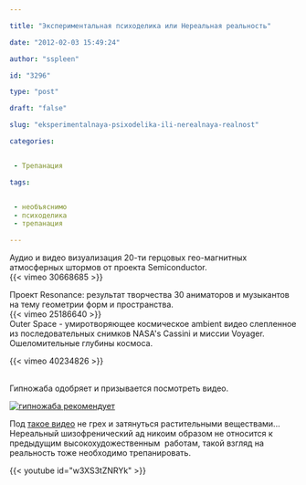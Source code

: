 ```yaml
---

title: "Экспериментальная психоделика или Нереальная реальность"

date: "2012-02-03 15:49:24"

author: "sspleen"

id: "3296"

type: "post"

draft: "false"

slug: "eksperimentalnaya-psixodelika-ili-nerealnaya-realnost"

categories:


 - Трепанация

tags:


 - необъяснимо
 - психоделика
 - трепанация

---
```

Аудио и видео визуализация 20-ти герцовых гео-магнитных атмосферных штормов от проекта Semiconductor.  
{{< vimeo 30668685 >}}  
  
Проект Resonance: результат творчества 30 аниматоров и музыкантов на тему геометрии форм и пространства.  
{{< vimeo 25186640 >}}  
Outer Space - умиротворяющее космическое ambient видео слепленное из последовательных снимков NASA's Cassini и миссии Voyager. Ошеломительные глубины космоса.  
  
{{< vimeo 40234826 >}}  
   
  
Гипножаба одобряет и призывается посмотреть видео.  
  
[![гипножаба рекомендует](/uploads/2012/06/19E.gif "гипножаба")](/uploads/2012/06/19E.gif)  
  
Под [такое видео](http://www.yooouuutuuube.com/v/?width=192&height=120&yt=wtjZOf0WmdE&flux=0&direction=rand) не грех и затянуться растительными веществами...  
Нереальный шизофренический ад никоим образом не относится к предыдущим высокохудожественным  работам, такой взгляд на реальность тоже необходимо трепанировать.  
  
{{< youtube id="w3XS3tZNRYk" >}}